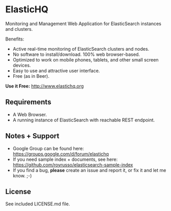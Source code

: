 ElasticHQ
=========

Monitoring and Management Web Application for ElasticSearch instances and clusters.

Benefits:
* Active real-time monitoring of ElasticSearch clusters and nodes.
* No software to install/download. 100% web browser-based.
* Optimized to work on mobile phones, tablets, and other small screen devices.
* Easy to use and attractive user interface.
* Free (as in Beer).

**Use it Free:** http://www.elastichq.org

Requirements
------------
* A Web Browser.
* A running instance of ElasticSearch with reachable REST endpoint.

Notes + Support
------------
* Google Group can be found here: https://groups.google.com/d/forum/elastichq
* If you need sample index + documents, see here: https://github.com/royrusso/elasticsearch-sample-index
* If you find a bug, **please** create an issue and report it, or fix it and let me know. ;-)
 
License
------------
See included LICENSE.md file.
